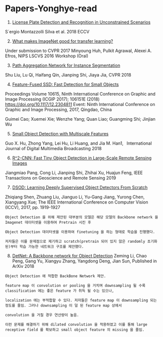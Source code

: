 # Papers-Yonghye-read

1. [License Plate Detection and Recognition in Unconstrained Scenarios](http://openaccess.thecvf.com/content_ECCV_2018/papers/Sergio_Silva_License_Plate_Detection_ECCV_2018_paper.pdf)

S´ergio Montazzolli Silva et al. 2018 ECCV

2. [What makes ImageNet good for transfer learning?](https://arxiv.org/abs/1608.08614)

Under submission to CVPR 2017 
Minyoung Huh, Pulkit Agrawal, Alexei A. Efros, NIPS LSCVS 2016 Workshop (Oral)

3. [Path Aggregation Network for Instance Segmentation](https://arxiv.org/abs/1803.01534v4)

Shu Liu, Lu Qi, Haifang Qin, Jianping Shi, Jiaya Jia, CVPR 2018

4. [Feature-Fused SSD: Fast Detection for Small Objects ](https://arxiv.org/abs/1709.05054)

Proceedings Volume 10615, Ninth International Conference on Graphic and Image Processing (ICGIP 2017); 106151E (2018) https://doi.org/10.1117/12.2304811
Event: Ninth International Conference on Graphic and Image Processing, 2017, Qingdao, China

Guimei Cao; Xuemei Xie; Wenzhe Yang; Quan Liao; Guangming Shi; Jinjian Wu

5. [Small Object Detection with Multiscale Features](https://www.researchgate.net/publication/327986927_Small_Object_Detection_with_Multiscale_Features)

 Guo X. Hu, Zhong Yang, Lei Hu, Li Huang, and Jia M. Han1,  International Journal of Digital Multimedia Broadcasting 2018
 
 6. [R^2-CNN: Fast Tiny Object Detection in Large-Scale Remote Sensing Images](https://arxiv.org/abs/1902.06042)
 
 Jiangmiao Pang, Cong Li, Jianping Shi, Zhihai Xu, Huajun Feng, IEEE Transactions on Geoscience and Remote Sensing 2019

 7. [DSOD: Learning Deeply Supervised Object Detectors From Scratch](http://openaccess.thecvf.com/content_iccv_2017/html/Shen_DSOD_Learning_Deeply_ICCV_2017_paper.html)
 
Zhiqiang Shen, Zhuang Liu, Jianguo Li, Yu-Gang Jiang, Yurong Chen, Xiangyang Xue; The IEEE International Conference on Computer Vision (ICCV), 2017, pp. 1919-1927

```
Object Detection 을 위해 제안된 대부분의 모델은 해당 모델의 Backbone network 을 Imagenet 데이터셋을 이용하여 Pretrain 시킨 후 

Object Detection 데이터셋을 이용하여 finetuning 을 하는 형태로 학습을 진행했다.

저자들은 이를 문제점으로 제기하고 scratch(pretrain 되어 있지 않은 randomly 초기화된)부터 학습 가능한 네트워크 구조를 제안했다.
```

 8. [DetNet: A Backbone network for Object Detection](https://arxiv.org/abs/1804.06215)
 Zeming Li, Chao Peng, Gang Yu, Xiangyu Zhang, Yangdong Deng, Jian Sun, Published in ArXiv 2018
```
Object Detection 에 적합한 BackBone Network 제안.

feature map 이 convolution or pooling 을 거치며 downsampling 될 수록 classification 에는 좋은 feature 가 취득 될 수는 있으나, 

localization 에는 부적합할 수 있다. 저자들은 feature map 이 downsampling 되는 정도를 줄임. 그러나 downsampling 이 덜 된 feature map 상에서

convolution 을 거칠 경우 연산량이 높음. 

이런 문제를 해결하기 위해 dilated convolution 을 적용하였고 이를 통해 large receptive field 를 확보하고 small object feature 의 missing 을 줄임.  
```
